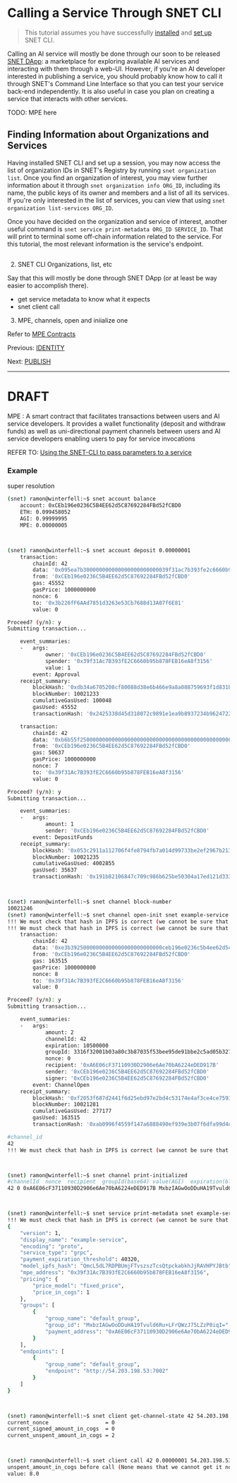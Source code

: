 # Calling a Service Through SNET CLI

> This tutorial assumes you have successfully [installed](TODO) and [set up](TODO) SNET CLI.

Calling an AI service will mostly be done through our soon to be released [SNET DApp](TODO): a marketplace for exploring available AI services and interacting with them through a web-UI. However, if you're an AI developer interested in publishing a service, you should probably know how to call it through SNET's Command Line Interface so that you can test your service back-end independently. It is also useful in case you plan on creating a service that interacts with other services.

TODO: MPE here

## Finding Information about Organizations and Services

Having installed SNET CLI and set up a session, you may now access the list of organization IDs in SNET's Registry by running `snet organization list`. Once you find an organization of interest, you may view further information about it through `snet organization info ORG_ID`, including its name, the public keys of its owner and members and a list of all its services. If you're only interested in the list of services, you can view that using `snet organization list-services ORG_ID`.

Once you have decided on the organization and service of interest, another useful command is `snet service print-metadata ORG_ID SERVICE_ID`. That will print to terminal some off-chain information related to the service. For this tutorial, the most relevant information is the service's endpoint.

## 

2) SNET CLI Organizations, list, etc

Say that this will mostly be done through SNET DApp (or at least be way easier to accomplish there).

- get service metadata to know what it expects
- snet client call

3) MPE, channels, open and iniialize one

Refer to [MPE Contracts](https://dev.singularitynet.io/docs/all/mpe/mpe/)


Previous: [IDENTITY](TODO)

Next: [PUBLISH](TODO)

___ 

# DRAFT

MPE : A smart contract that facilitates transactions between users and AI service developers. It provides a wallet functionality (deposit and withdraw funds) as well as uni-directional payment channels between users and AI service developers enabling users to pay for service invocations

REFER TO: [Using the SNET-CLI to pass parameters to a service](https://dev.singularitynet.io/docs/all/mpe/snet-cli/)

### Example

super resolution

```bash
(snet) ramon@winterfell:~$ snet account balance
    account: 0xCEb196e0236C5B4EE62d5C87692284FBd52fCBD0
    ETH: 0.099458052
    AGI: 0.99999995
    MPE: 0.00000005



(snet) ramon@winterfell:~$ snet account deposit 0.00000001
    transaction:
        chainId: 42
        data: '0x095ea7b300000000000000000000000039f31ac7b393fe2c6660b95b878feb16ea8f31560000000000000000000000000000000000000000000000000000000000000001'
        from: '0xCEb196e0236C5B4EE62d5C87692284FBd52fCBD0'
        gas: 45552
        gasPrice: 1000000000
        nonce: 6
        to: '0x3b226fF6AAd7851d3263e53Cb7688d13A07f6E81'
        value: 0

Proceed? (y/n): y
Submitting transaction...

    event_summaries:
    -   args:
            owner: '0xCEb196e0236C5B4EE62d5C87692284FBd52fCBD0'
            spender: '0x39f31Ac7B393fE2C6660b95b878FEB16eA8f3156'
            value: 1
        event: Approval
    receipt_summary:
        blockHash: '0xdb34a6705208cf80088d38e6b466e9a8a088759693f1d831b4ccffa835625758'
        blockNumber: 10021233
        cumulativeGasUsed: 100048
        gasUsed: 45552
        transactionHash: '0x2425338d45d318072c9891e1ea9b8937234b962472203ba1e486c97c461906d0'

    transaction:
        chainId: 42
        data: '0xb6b55f250000000000000000000000000000000000000000000000000000000000000001'
        from: '0xCEb196e0236C5B4EE62d5C87692284FBd52fCBD0'
        gas: 50637
        gasPrice: 1000000000
        nonce: 7
        to: '0x39f31Ac7B393fE2C6660b95b878FEB16eA8f3156'
        value: 0

Proceed? (y/n): y
Submitting transaction...

    event_summaries:
    -   args:
            amount: 1
            sender: '0xCEb196e0236C5B4EE62d5C87692284FBd52fCBD0'
        event: DepositFunds
    receipt_summary:
        blockHash: '0x053c2911a112706f4fe8794fb7a014d99733be2ef2967b2131ea5214b4883aa1'
        blockNumber: 10021235
        cumulativeGasUsed: 4002855
        gasUsed: 35637
        transactionHash: '0x191b82106847c709c986b625be50304a17ed121d33374d3bb11d6ef3b42e4793'



(snet) ramon@winterfell:~$ snet channel block-number
10021246
(snet) ramon@winterfell:~$ snet channel open-init snet example-service 0.00000002 10500000
!!! We must check that hash in IPFS is correct (we cannot be sure that ipfs is not compromized) !!! Please implement it !!!
!!! We must check that hash in IPFS is correct (we cannot be sure that ipfs is not compromized) !!! Please implement it !!!
    transaction:
        chainId: 42
        data: '0xe3b39250000000000000000000000000ceb196e0236c5b4ee62d5c87692284fbd52fcbd0000000000000000000000000a6e06cf37110930d2906e6ae70ba6224eded917b3316f32001b03a80c3b87035f53bee95de91bbe2c5ad05b327be4b6733f48aa200000000000000000000000000000000000000000000000000000000000000020000000000000000000000000000000000000000000000000000000000a037a0'
        from: '0xCEb196e0236C5B4EE62d5C87692284FBd52fCBD0'
        gas: 163515
        gasPrice: 1000000000
        nonce: 8
        to: '0x39f31Ac7B393fE2C6660b95b878FEB16eA8f3156'
        value: 0

Proceed? (y/n): y
Submitting transaction...

    event_summaries:
    -   args:
            amount: 2
            channelId: 42
            expiration: 10500000
            groupId: 3316f32001b03a80c3b87035f53bee95de91bbe2c5ad05b327be4b6733f48aa2
            nonce: 0
            recipient: '0xA6E06cF37110930D2906e6Ae70bA6224eDED917B'
            sender: '0xCEb196e0236C5B4EE62d5C87692284FBd52fCBD0'
            signer: '0xCEb196e0236C5B4EE62d5C87692284FBd52fCBD0'
        event: ChannelOpen
    receipt_summary:
        blockHash: '0xf2053f687d2441f6d25ebd97e2bd4c53174e4af3ce4ce7593e67f043c334a234'
        blockNumber: 10021281
        cumulativeGasUsed: 277177
        gasUsed: 163515
        transactionHash: '0xab0996f4559f147a6888490ef939e3b07f6dfa99d4d121866ed57e20debdd374'

#channel_id
42
!!! We must check that hash in IPFS is correct (we cannot be sure that ipfs is not compromized) !!! Please implement it !!!



(snet) ramon@winterfell:~$ snet channel print-initialized
#channelId  nonce  recipient  groupId(base64) value(AGI)  expiration(blocks)
42 0 0xA6E06cF37110930D2906e6Ae70bA6224eDED917B MxbzIAGwOoDDuHA19Tvuld6Ru+LFrQWzJ75LZzP0iqI= 0.00000002 10500000



(snet) ramon@winterfell:~$ snet service print-metadata snet example-service
!!! We must check that hash in IPFS is correct (we cannot be sure that ipfs is not compromized) !!! Please implement it !!!
{
    "version": 1,
    "display_name": "example-service",
    "encoding": "proto",
    "service_type": "grpc",
    "payment_expiration_threshold": 40320,
    "model_ipfs_hash": "QmcL5dL7RDPBUmjFTvszszTcsQtpckabkhJjRAVHPYJBtb",
    "mpe_address": "0x39f31Ac7B393fE2C6660b95b878FEB16eA8f3156",
    "pricing": {
        "price_model": "fixed_price",
        "price_in_cogs": 1
    },
    "groups": [
        {
            "group_name": "default_group",
            "group_id": "MxbzIAGwOoDDuHA19Tvuld6Ru+LFrQWzJ75LZzP0iqI=",
            "payment_address": "0xA6E06cF37110930D2906e6Ae70bA6224eDED917B"
        }
    ],
    "endpoints": [
        {
            "group_name": "default_group",
            "endpoint": "http://54.203.198.53:7002"
        }
    ]
}



(snet) ramon@winterfell:~$ snet client get-channel-state 42 54.203.198.53:7002
current_nonce                  = 0
current_signed_amount_in_cogs  = 0
current_unspent_amount_in_cogs = 2



(snet) ramon@winterfell:~$ snet client call 42 0.00000001 54.203.198.53:7002 div '{"a":56, "b":7}'
unspent_amount_in_cogs before call (None means that we cannot get it now):2
value: 8.0
```

